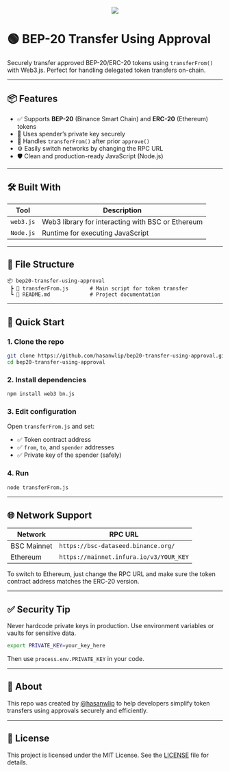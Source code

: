 <p align="center">
  <img src="https://img.shields.io/badge/Made%20by-Hasanwlip-black?style=for-the-badge&logo=github" />
</p>

# 🟢 BEP-20 Transfer Using Approval

Securely transfer approved BEP-20/ERC-20 tokens using `transferFrom()` with Web3.js. Perfect for handling delegated token transfers on-chain.

---

## 📦 Features

* ✅ Supports **BEP-20** (Binance Smart Chain) and **ERC-20** (Ethereum) tokens
* 🔐 Uses spender’s private key securely
* 🧩 Handles `transferFrom()` after prior `approve()`
* ⚙️ Easily switch networks by changing the RPC URL
* 🛡️ Clean and production-ready JavaScript (Node.js)

---

## 🛠 Built With

| Tool      | Description                                       |
| --------- | ------------------------------------------------- |
| `web3.js` | Web3 library for interacting with BSC or Ethereum |
| `Node.js` | Runtime for executing JavaScript                  |

---

## 📁 File Structure

```
📦 bep20-transfer-using-approval
 ┣ 📜 transferFrom.js       # Main script for token transfer
 ┗ 📜 README.md             # Project documentation
```

---

## 🚀 Quick Start

### 1. Clone the repo

```bash
git clone https://github.com/hasanwlip/bep20-transfer-using-approval.git
cd bep20-transfer-using-approval
```

### 2. Install dependencies

```bash
npm install web3 bn.js
```

### 3. Edit configuration

Open `transferFrom.js` and set:

* ✅ Token contract address
* ✅ `from`, `to`, and `spender` addresses
* ✅ Private key of the spender (safely)

### 4. Run

```bash
node transferFrom.js
```

---

## 🌐 Network Support

| Network     | RPC URL                                 |
| ----------- | --------------------------------------- |
| BSC Mainnet | `https://bsc-dataseed.binance.org/`     |
| Ethereum    | `https://mainnet.infura.io/v3/YOUR_KEY` |

To switch to Ethereum, just change the RPC URL and make sure the token contract address matches the ERC-20 version.

---

## ✅ Security Tip

Never hardcode private keys in production. Use environment variables or vaults for sensitive data.

```bash
export PRIVATE_KEY=your_key_here
```

Then use `process.env.PRIVATE_KEY` in your code.

---

## 🧠 About

This repo was created by [@hasanwlip](https://github.com/hasanwlip) to help developers simplify token transfers using approvals securely and efficiently.

---

## 📄 License

This project is licensed under the MIT License. See the [LICENSE](LICENSE) file for details.

